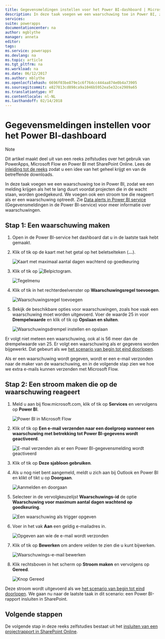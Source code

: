 ```yaml
---
title: Gegevensmeldingen instellen voor het Power BI-dashboard | Microsoft Docs
description: In deze taak voegen we een waarschuwing toe in Power BI, zodat we een melding krijgen als het te lang duurt voordat projecten die in de wacht staan, worden goedgekeurd. We voegen ook een stroom toe die reageert als er een waarschuwing optreedt.
services: 
suite: powerapps
documentationcenter: na
author: mgblythe
manager: anneta
editor: 
tags: 
ms.service: powerapps
ms.devlang: na
ms.topic: article
ms.tgt_pltfrm: na
ms.workload: na
ms.date: 06/12/2017
ms.author: mblythe
ms.openlocfilehash: 6696f03be879e1c6f764cc444aa874e0b4a73905
ms.sourcegitcommit: e827813cd898ca9a1046b5952ea5e32ce2989a65
ms.translationtype: HT
ms.contentlocale: nl-NL
ms.lasthandoff: 02/14/2018
---
```

# <a name="set-up-data-alerts-for-the-power-bi-dashboard"></a>Gegevensmeldingen instellen voor het Power BI-dashboard
> [!NOTE]
> Dit artikel maakt deel uit van een reeks zelfstudies over het gebruik van PowerApps, Microsoft Flow en Power BI met SharePoint Online. Lees de [inleiding tot de reeks](sharepoint-scenario-intro.md) zodat u een idee van het geheel krijgt en van de betreffende downloads.

In deze taak voegen we een waarschuwing toe in Power BI, zodat we een melding krijgen als het te lang duurt voordat projecten die in de wacht staan, worden goedgekeurd. We voegen ook een stroom toe die reageert als er een waarschuwing optreedt. Zie [Data alerts in Power BI service](https://docs.microsoft.com/power-bi/service-set-data-alerts) (Gegevensmeldingen in de Power BI-service) voor meer informatie over waarschuwingen.

## <a name="step-1-create-an-alert"></a>Stap 1: Een waarschuwing maken
1. Open in de Power BI-service het dashboard dat u in de laatste taak hebt gemaakt.
2. Klik of tik op de kaart met het getal op het beletselteken (**...**).
   
    ![Kaart met maximaal aantal dagen wachtend op goedkeuring](./media/sharepoint-scenario-alerts-flow/07-01-01-tile-ellipsis.png)
3. Klik of tik op ![Belpictogram](./media/sharepoint-scenario-alerts-flow/icon-bell.png).
   
    ![Tegelmenu](./media/sharepoint-scenario-alerts-flow/07-01-02-tile-bell.png)
4. Klik of tik in het rechterdeelvenster op **Waarschuwingsregel toevoegen**.
   
    ![Waarschuwingsregel toevoegen](./media/sharepoint-scenario-alerts-flow/07-01-03-add-alert.png)
5. Bekijk de beschikbare opties voor waarschuwingen, zoals hoe vaak een waarschuwing moet worden uitgevoerd. Voer de waarde 25 in voor **Drempelwaarde** en klik of tik op **Opslaan en sluiten**.
   
    ![Waarschuwingsdrempel instellen en opslaan](./media/sharepoint-scenario-alerts-flow/07-01-04-save-alert.png)

Er volgt niet meteen een waarschuwing, ook al is 56 meer dan de drempelwaarde van 25. Er volgt een waarschuwing als er gegevens worden bijgewerkt. Dat gebeurt als we [het scenario van begin tot eind doorlopen](sharepoint-scenario-summary.md).

Als er een waarschuwing wordt gegeven, wordt er een e-mail verzonden naar de maker van de waarschuwing, en in de volgende stap zien we hoe we extra e-mails kunnen verzenden met Microsoft Flow.

## <a name="step-2-create-a-flow-that-responds-to-the-alert"></a>Stap 2: Een stroom maken die op de waarschuwing reageert
1. Meld u aan bij flow.microsoft.com, klik of tik op **Services** en vervolgens op **Power BI**.
   
    ![Power BI in Microsoft Flow](./media/sharepoint-scenario-alerts-flow/07-01-05-power-bi.png)
2. Klik of tik op **Een e-mail verzenden naar een doelgroep wanneer een waarschuwing met betrekking tot Power BI-gegevens wordt geactiveerd**.
   
    ![E-mail verzenden als er een Power BI-gegevensmelding wordt geactiveerd](./media/sharepoint-scenario-alerts-flow/07-01-06-alert-flow.png)
3. Klik of tik op **Deze sjabloon gebruiken**.
4. Als u nog niet bent aangemeld, meldt u zich aan bij Outlook en Power BI en klikt of tikt u op **Doorgaan**.
   
    ![Aanmelden en doorgaan](./media/sharepoint-scenario-alerts-flow/07-01-08-continue.png)
5. Selecteer in de vervolgkeuzelijst **Waarschuwings-id** de optie **Waarschuwing voor maximum aantal dagen wachtend op goedkeuring**.
   
    ![Een waarschuwing als trigger opgeven](./media/sharepoint-scenario-alerts-flow/07-01-09-choose-alert.png)
6. Voer in het vak **Aan** een geldig e-mailadres in.
   
    ![Opgeven aan wie de e-mail wordt verzonden](./media/sharepoint-scenario-alerts-flow/07-01-10-choose-email.png)
7. Klik of tik op **Bewerken** om andere velden te zien die u kunt bijwerken.
   
    ![Waarschuwings-e-mail bewerken](./media/sharepoint-scenario-alerts-flow/07-01-11-email-full.png)
8. Klik rechtsboven in het scherm op **Stroom maken** en vervolgens op **Gereed**.
   
    ![Knop Gereed](./media/sharepoint-scenario-alerts-flow/07-01-12-done.png)

Deze stroom wordt uitgevoerd als we [het scenario van begin tot eind doorlopen](sharepoint-scenario-summary.md). We gaan nu naar de laatste taak in dit scenario: een Power BI-rapport insluiten in SharePoint.

## <a name="next-steps"></a>Volgende stappen
De volgende stap in deze reeks zelfstudies bestaat uit het [insluiten van een projectrapport in SharePoint Online](sharepoint-scenario-embed-report.md).

